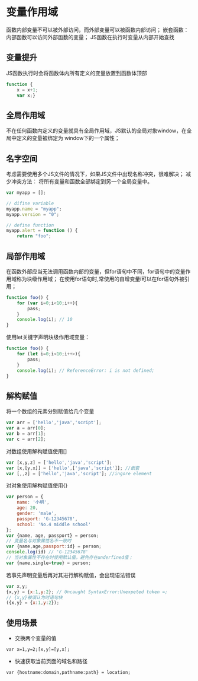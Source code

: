 # 变量作用域
函数内部变量不可以被外部访问，而外部变量可以被函数内部访问；
嵌套函数：内部函数可以访问外部函数的变量；
JS函数在执行时变量从内部开始查找
## 变量提升
JS函数执行时会将函数体内所有定义的变量放置到函数体顶部
```javascript
function {
    x = x+1;
    var x;}
```
## 全局作用域
不在任何函数内定义的变量就具有全局作用域，JS默认的全局对象window，在全局中定义的变量被绑定为
window下的一个属性；
## 名字空间
考虑需要使用多个JS文件的情况下，如果JS文件中出现名称冲突，很难解决；
减少冲突方法：
将所有变量和函数全部绑定到另一个全局变量中。
```javascript
var myapp = [];

// difine variable
myapp.name = "myapp";
myapp.version = "0";

// define function
myapp.alert = function () {
    return "foo";
```

## 局部作用域
在函数外部应当无法调用函数内部的变量，但for语句中不同，for语句中的变量作用域称为块级作用域；
在使用for语句时,常使用的自增变量i可以在for语句外被引用；
```javascript
function foo() {
    for (var i=0;i<10;i++){
        pass;
    }
    console.log(i); // 10
}
```
使用let关键字声明块级作用域变量：
```javascript
function foo() {
    for (let i=0;i<10;i++>){
        pass;
    }
    console.log(i); // ReferenceError: i is not defined;
}
```
## 解构赋值
将一个数组的元素分别赋值给几个变量
```javascript
var arr = ['hello','java','script'];
var a = arr[0];
var b = arr[1];
var c = arr[2];
```
对数组使用解构赋值使用[]
```javascript
var [x,y,z] = ['hello','java','script'];
var [x,[y,x]] = ['hello',['java','script']]; //嵌套
var [,,z] = ['hello','java','script']; //ingore element
```
对对象使用解构赋值使用{}
```javascript
var person = {
    name: '小明',
    age: 20,
    gender: 'male',
    passport: 'G-12345678',
    school: 'No.4 middle school'
};
var {name, age, passport} = person;
// 变量名与对象属性名不一致时
var {name,age,passport:id} = person;
console.log(id) // 'G-12345678'
// 当对象属性不存在时使用默认值，避免存在underfined值；
var {name,single=true} = person;
```
若事先声明变量后再对其进行解构赋值，会出现语法错误
```javascript
var x,y;
{x,y} = {x:1,y:2}; // Uncaught SyntaxError:Unexpeted token =;
// {x,y}被误认为时语句块
({x,y} = {x:1,y:2});
```
## 使用场景
- 交换两个变量的值

`var x=1,y=2;[x,y]=[y,x];`
- 快速获取当前页面的域名和路径

`var {hostname:domain,pathname:path} = location; `

